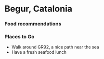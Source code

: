 # Begur, Catalonia

### Food recommendations

### Places to Go

- Walk around GR92, a nice path near the sea
- Have a fresh seafood lunch


